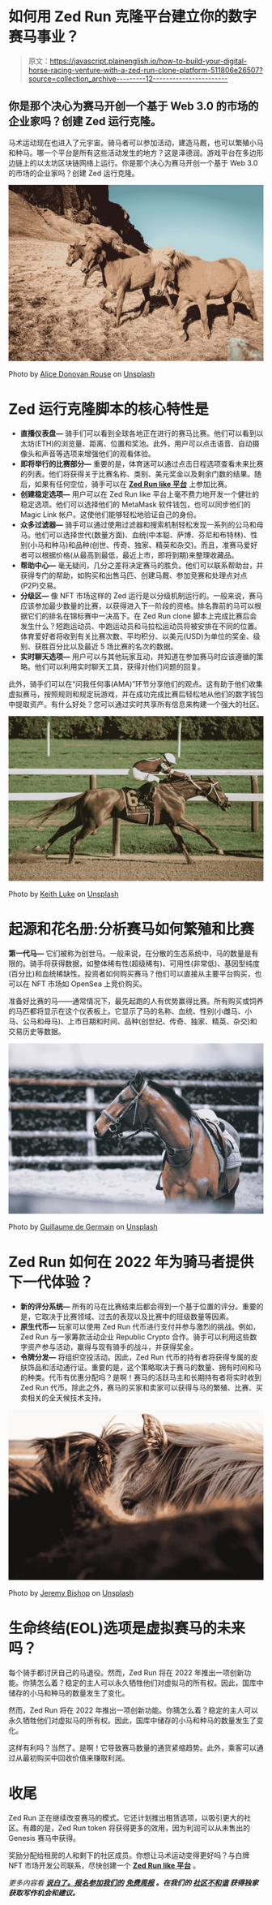 # 如何用 Zed Run 克隆平台建立你的数字赛马事业？

> 原文：<https://javascript.plainenglish.io/how-to-build-your-digital-horse-racing-venture-with-a-zed-run-clone-platform-511806e26507?source=collection_archive---------12----------------------->

## 你是那个决心为赛马开创一个基于 Web 3.0 的市场的企业家吗？创建 Zed 运行克隆。

马术运动现在也进入了元宇宙。骑马者可以参加活动，建造马厩，也可以繁殖小马和种马。哪一个平台是所有这些活动发生的地方？这是泽德润。游戏平台在多边形边链上的以太坊区块链网络上运行。你是那个决心为赛马开创一个基于 Web 3.0 的市场的企业家吗？创建 Zed 运行克隆。

![](img/9e4318b086ddacf35e727394e3383083.png)

Photo by [Alice Donovan Rouse](https://unsplash.com/@alicekat?utm_source=medium&utm_medium=referral) on [Unsplash](https://unsplash.com?utm_source=medium&utm_medium=referral)

# **Zed 运行克隆脚本的核心特性是**

*   **直播仪表盘—** 骑手们可以看到全球各地正在进行的赛马比赛。他们可以看到以太坊(ETH)的浏览量、距离、位置和奖池。此外，用户可以点击语音、自动摄像头和声音等选项来增强他们的观看体验。
*   **即将举行的比赛部分—** 重要的是，体育迷可以通过点击日程选项查看未来比赛的列表。他们将获得关于比赛名称、类别、美元奖金以及剩余门数的结果。随后，如果有任何空位，骑手可以在 [**Zed Run like 平台**](https://www.appdupe.com/zed-run-clone) 上参加比赛。
*   **创建稳定选项—** 用户可以在 Zed Run like 平台上毫不费力地开发一个健壮的稳定选项。他们可以选择他们的 MetaMask 软件钱包，也可以同步他们的 Magic Link 帐户。这使他们能够轻松地验证自己的身份。
*   **众多过滤器—** 骑手可以通过使用过滤器和搜索机制轻松发现一系列的公马和母马。他们可以选择世代(数量方面)、血统(中本聪、萨博、芬尼和布特林)、性别(小马和种马)和品种(创世、传奇、独家、精英和杂交)。而且，准赛马爱好者可以根据价格(从最高到最低，最近上市，即将到期)来整理收藏品。
*   **帮助中心—** 毫无疑问，几分之差将决定赛马的胜负。他们可以联系帮助台，并获得专门的帮助，如购买和出售马匹、创建马厩、参加竞赛和处理点对点(P2P)交易。
*   **分级区—** 像 NFT 市场这样的 Zed 运行是以分级机制运行的。一般来说，赛马应该参加最少数量的比赛，以获得进入下一阶段的资格。排名靠前的马可以根据它们的排名在锦标赛中一决高下。在 Zed Run clone 脚本上完成比赛后会发生什么？短跑运动员、中跑运动员和马拉松运动员将被安排在不同的位置。体育爱好者将收到有关比赛次数、平均积分、以美元(USD)为单位的奖金、级别、获胜百分比以及最近 5 场比赛的名次的数据。
*   **实时聊天选项—** 用户可以与其他玩家互动，并知道在参加赛马时应该遵循的策略。他们可以利用实时聊天工具，获得对他们问题的回复。

此外，骑手们可以在“问我任何事(AMA)”环节分享他们的观点。这有助于他们收集虚拟赛马，按照规则和规定玩游戏，并在成功完成比赛后轻松地从他们的数字钱包中提取资产。有什么好处？您可以通过实时共享所有信息来构建一个强大的社区。

![](img/98dd924e028675eebc5474f4485c5eb8.png)

Photo by [Keith Luke](https://unsplash.com/@lukephotography?utm_source=medium&utm_medium=referral) on [Unsplash](https://unsplash.com?utm_source=medium&utm_medium=referral)

# **起源和花名册:分析赛马如何繁殖和比赛**

**第一代马—** 它们被称为创世马。一般来说，在分散的生态系统中，马的数量是有限的。骑手将获得数据，如整体稀有性(超级稀有)、可用性(非常低)、基因型纯度(百分比)和血统稀缺性。投资者如何购买赛马？他们可以直接从主要平台购买，也可以在 NFT 市场如 OpenSea 上竞价购买。

准备好比赛的马——通常情况下，最先起跑的人有优势赢得比赛。所有购买或饲养的马匹都将显示在这个仪表板上。它显示了马的名称、血统、性别(小雌马、小马、公马和母马)、上市日期和时间、品种(创世纪、传奇、独家、精英、杂交)和交易历史等数据。

![](img/4d4194b3d1229ac5efe0af0b88a30ab0.png)

Photo by [Guillaume de Germain](https://unsplash.com/@guillaumedegermain?utm_source=medium&utm_medium=referral) on [Unsplash](https://unsplash.com?utm_source=medium&utm_medium=referral)

# **Zed Run 如何在 2022 年为骑马者提供下一代体验？**

*   **新的评分系统—** 所有的马在比赛结束后都会得到一个基于位置的评分。重要的是，它取决于比赛领域、过去的表现以及比赛中的班级数量等因素。
*   **原生代币—** 玩家可以使用 Zed Run 代币进行支付并参与激烈的挑战。例如，Zed Run 与一家筹款活动企业 Republic Crypto 合作。骑手可以利用这些数字资产参与活动，赢得与现有骑手的战斗，并获得奖金。
*   **令牌分发—** 将组织空投活动。因此，Zed Run 代币的持有者将获得专属的皮肤饰品和活动通行证。重要的是，这个策略取决于赛马的数量、拥有时间和马的种类。代币有优惠分配吗？是啊！赛马的活跃马主和长期持有者将实时收到 Zed Run 代币。除此之外，赛马的买家和卖家可以获得与马的繁殖、比赛、买卖相关的全天候技术支持。

![](img/489b439deaa7a08bff6f9cf663304267.png)

Photo by [Jeremy Bishop](https://unsplash.com/@jeremybishop?utm_source=medium&utm_medium=referral) on [Unsplash](https://unsplash.com?utm_source=medium&utm_medium=referral)

# **生命终结(EOL)选项是虚拟赛马的未来吗？**

每个骑手都讨厌自己的马退役。然而，Zed Run 将在 2022 年推出一项创新功能。你猜怎么着？稳定的主人可以永久牺牲他们对虚拟马的所有权。因此，国库中储存的小马和种马的数量发生了变化。

然而，Zed Run 将在 2022 年推出一项创新功能。你猜怎么着？稳定的主人可以永久牺牲他们对虚拟马的所有权。因此，国库中储存的小马和种马的数量发生了变化。

这样有利吗？当然了。是啊！它导致赛马数量的通货紧缩趋势。此外，乘客可以通过从最初购买中回收价值来赚取利润。

# **收尾**

Zed Run 正在继续改变赛马的模式。它还计划推出租赁选项，以吸引更大的社区。有趣的是，Zed Run token 将获得更多的效用，因为利润可以从未售出的 Genesis 赛马中获得。

奖励分配给租房的人和剩下的社区成员。你想让马术运动变得更好吗？与白牌 NFT 市场开发公司联系，尽快创建一个 [**Zed Run like 平台**](https://www.appdupe.com/zed-run-clone) 。

*更多内容看* [***说白了。报名参加我们的***](http://plainenglish.io/) **[***免费周报***](http://newsletter.plainenglish.io/) *。在我们的* [***社区不和谐***](https://discord.gg/GtDtUAvyhW) *获得独家获取写作机会和建议。***
